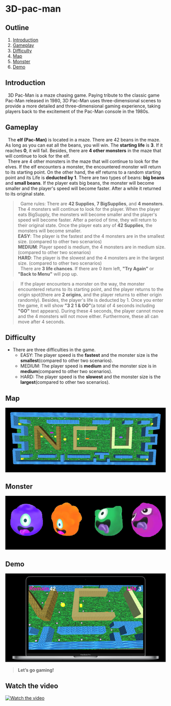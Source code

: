 # 3D-pac-man

## Outline
1. [Introduction](#Introduction)
2. [Gameplay](#Gameplay)
3. [Difficulty](#Difficulty)
4. [Map](#Map)
5. [Monster](#Monster)
6. [Demo](#Demo)

## Introduction
&nbsp;&nbsp;3D Pac-Man is a maze chasing game. Paying tribute to the classic game Pac-Man released in 1980, 3D Pac-Man uses three-dimensional scenes to provide a more detailed and three-dimensional gaming experience, taking players back to the excitement of the Pac-Man console in the 1980s.

## Gameplay
&nbsp;&nbsp;The **elf (Pac-Man)** is located in a maze. There are 42 beans in the maze. As long as you can eat all the beans, you will win. The **starting life** is **3**. If it reaches **0**, it will fail. Besides, there are **4 other monsters** in the maze that will continue to look for the elf.<br />
&nbsp;&nbsp;There are 4 other monsters in the maze that will continue to look for the elves. If the elf encounters a monster, the encountered monster will return to its starting point. On the other hand, the elf returns to a random starting point and its Life is **deducted by 1**. There are two types of beans: **big beans** and **small beans**. If the player eats big beans, the monster will become smaller and the player's speed will become faster. After a while it returned to its original state.

> &nbsp;&nbsp;Game rules: There are **42 Supplies**, **7 BigSupplies**, and **4 monsters**. The 4 monsters will continue to look for the player. When the player eats BigSupply, the monsters will become smaller and the player's speed will become faster. After a period of time, they will return to their original state. Once the player eats any of **42 Supplies**, the monsters will become smaller.\
**EASY**: The player is the fastest and the 4 monsters are in the smallest size. (compared to other two scenarios)\
**MEDIUM**: Player speed is medium, the 4 monsters are in medium size. (compared to other two scenarios)\
**HARD**: The player is the slowest and the 4 monsters are in the largest size. (compared to other two scenarios)\
&nbsp;&nbsp;There are **3 life chances**. If there are 0 item left, **"Try Again"** or **"Back to Menu"** will pop up.

> &nbsp;&nbsp;If the player encounters a monster on the way, the monster encountered returns to its starting point, and the player returns to the origin spot(there are **2 origins**, and the player returns to either origin randomly). Besides, the player's life is deducted by 1.
Once you enter the game, it will show **"3 2 1 & GO"**(a total of 4 seconds including **"GO"** text appears).
During these 4 seconds, the player cannot move and the 4 monsters will not move either. Furthermore, these all can move after 4 seconds.


## Difficulty
* There are three difficulties in the game.
    * EASY: The player speed is the **fastest** and the monster size is the **smallest**(compared to other two scenarios).
    * MEDIUM: The player speed is **medium** and the monster size is in **medium**(compared to other two scenarios).
    * HARD: The player speed is the **slowest** and the monster size is the **largest**(compared to other two scenarios).

## Map
![image info](Assets/Material/map.PNG)

## Monster
![image info](Assets/Material/monster.png)

## Demo
![image info](Assets/Material/demo.PNG)
> **Let’s go gaming!**

## Watch the video
[![Watch the video](https://img.youtube.com/vi/2jTww4iFBgg/hqdefault.jpg)](https://www.youtube.com/embed/2jTww4iFBgg)
